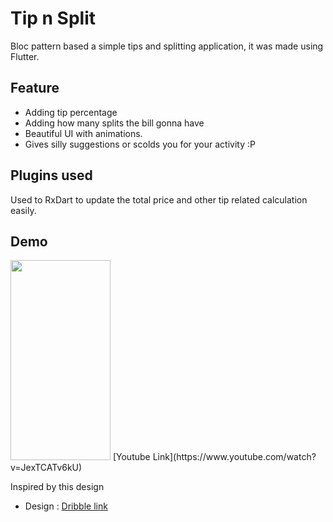 # Tip n Split

Bloc pattern based a simple tips and splitting application, it was made using Flutter. 

## Feature

+ Adding tip percentage
+ Adding how many splits the bill gonna have
+ Beautiful UI with animations.
+ Gives silly suggestions or scolds you for your activity :P

## Plugins used

Used to RxDart to update the total price and other tip related calculation easily.

## Demo

<img src="https://github.com/adar2378/tip_calculator/blob/master/untitled.gif" width="160" height="320" />
[Youtube Link](https://www.youtube.com/watch?v=JexTCATv6kU)

Inspired by this design
- Design : [Dribble link](https://dribbble.com/shots/3984873-Tip-calculator)

